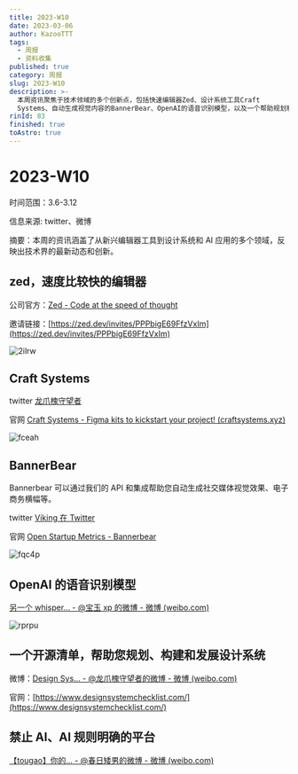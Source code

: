 ```yaml
---
title: 2023-W10
date: 2023-03-06
author: KazooTTT
tags:
  - 周报
  - 资料收集
published: true
category: 周报
slug: 2023-W10
description: >-
  本周资讯聚焦于技术领域的多个创新点，包括快速编辑器Zed、设计系统工具Craft
  Systems、自动生成视觉内容的BannerBear、OpenAI的语音识别模型，以及一个帮助规划和构建设计系统的开源清单。这些内容展示了技术界在编辑工具、设计系统和AI应用方面的最新进展和创新。
rinId: 83
finished: true
toAstro: true
---
```


# 2023-W10

时间范围：3.6-3.12

信息来源: twitter、微博

摘要：本周的资讯涵盖了从新兴编辑器工具到设计系统和 AI 应用的多个领域，反映出技术界的最新动态和创新。

## zed，速度比较快的编辑器

公司官方：[Zed - Code at the speed of thought](https://zed.dev/)

邀请链接：[https://zed.dev/invites/PPPbigE69FfzVxIm](https://zed.dev/invites/PPPbigE69FfzVxIm)

![2ilrw](https://pictures.kazoottt.top/2024/01/20240115-03fe7e1e39eda83290ef9fedc4f062af.webp)

## Craft Systems

twitter [龙爪槐守望者](https://twitter.com/ftium4/status/1634476061714165761)

官网 [Craft Systems - Figma kits to kickstart your project! (craftsystems.xyz)](https://www.craftsystems.xyz/)

![fceah](https://pictures.kazoottt.top/2024/01/20240115-fcc52487816976bb02edd9b7f06b81f2.webp)

## BannerBear

Bannerbear 可以通过我们的 API 和集成帮助您自动生成社交媒体视觉效果、电子商务横幅等。

twitter [Viking 在 Twitter](https://twitter.com/vikingmute/status/1633661260159123456)

官网 [Open Startup Metrics - Bannerbear](https://www.bannerbear.com/open/)

![fqc4p](https://pictures.kazoottt.top/2024/01/20240115-5fc5ce9c32bd1f535701c067864acedb.webp)

## OpenAI 的语音识别模型

[另一个 whisper... - @宝玉 xp 的微博 - 微博 (weibo.com)](https://weibo.com/1727858283/MwSTL8iMw#comment)

![rprpu](https://pictures.kazoottt.top/2024/01/20240115-f9dc5ee3869a425c8a361d9613131ab5.webp)

## 一个开源清单，帮助您规划、构建和发展设计系统

微博：[Design Sys... - @龙爪槐守望者的微博 - 微博 (weibo.com)](https://weibo.com/1227298402/MwM18a23h#comment)

官网：[https://www.designsystemchecklist.com/](https://www.designsystemchecklist.com/)

## 禁止 AI、AI 规则明确的平台

[【tougao】你的... - @春日矮男的微博 - 微博 (weibo.com)](https://weibo.com/6591016982/Mw9ACkbtD#comment)

